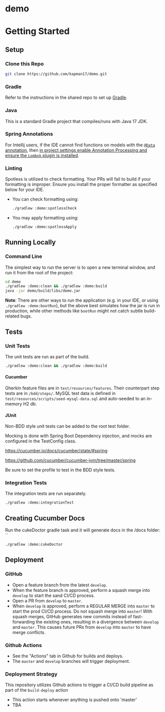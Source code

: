 # demo

# Getting Started

## Setup

### Clone this Repo
```Bash
git clone https://github.com/kapman17/demo.git
```

### Gradle
Refer to the instructions in the shared repo to set up [Gradle](https://github.com/triplelift-internal/shared#gradle).

### Java
This is a standard Gradle project that compiles/runs with Java 17 JDK.

### Spring Annotations
For Intellij users, if the IDE cannot find functions on models with the [`@Data` annotation](https://projectlombok.org/features/Data), then [in project settings enable Annotation Processing and ensure the `Lombok` plugin is installed](https://stackoverflow.com/questions/24006937/lombok-annotations-do-not-compile-under-intellij-idea).

### Linting
Spotless is utilized to check formatting. Your PRs will fail to build if your formatting is improper. Ensure you install the proper formatter as specified below for your IDE.

- You can check formatting using:
  ```Bash
  ./gradlew :demo:spotlessCheck
  ```

- You may apply formatting using:
  ```Bash
  ./gradlew :demo:spotlessApply
  ```

## Running Locally

### Command Line
The simplest way to run the server is to open a new terminal window, and run it from the root of the project:
```Bash
cd demo
./gradlew :demo:clean && ./gradlew :demo:build
java -jar demo/build/libs/demo.jar
```

**Note**: There are other ways to run the application (e.g. in your IDE, or using `./gradlew :demo:bootRun`), but the above best
simulates how the jar is run in production, while other methods like `bootRun` might not catch subtle build-related bugs.

## Tests

### Unit Tests
The unit tests are run as part of the build.
```Bash
./gradlew :demo:clean && ./gradlew :demo:build
```

#### Cucumber
Gherkin feature files are in `test/resources/features`. Their counterpart step tests are in `/bdd/steps/`.
MySQL test data is defined in `test/resources/scripts/seed-mysql-data.sql` and auto-seeded to an in-memory H2 db.

#### JUnit
Non-BDD style unit tests can be added to the root test folder.

Mocking is done with Spring Boot Dependency injection, and mocks are configured in the TestConfig class.

https://cucumber.io/docs/cucumber/state/#spring

https://github.com/cucumber/cucumber-jvm/tree/master/spring

Be sure to set the profile to test in the BDD style tests.

### Integration Tests
The integration tests are run separately.
```Bash
./gradlew :demo:integrationTest
```

## Creating Cucumber Docs
Run the cukeDoctor gradle task and it will generate docs in the /docs folder: ``
```Bash
./gradlew :demo:cukeDoctor
```

## Deployment

### GitHub
- Open a feature branch from the latest `develop`.
- When the feature branch is approved, perform a squash merge into `develop` to start the sand CI/CD process.
- Open a PR from `develop` to `master`.
- When `develop` is approved, perform a REGULAR MERGE into `master` to start the prod CI/CD process. Do not squash merge into `master`! With squash merges, GitHub generates new commits instead of fast-forwarding the existing ones, resulting in a divergence between `develop` and `master`. This causes future PRs from `develop` into `master` to have merge conflicts.

### Github Actions
- See the "Actions" tab in Github for builds and deploys.
- The `master` and `develop` branches will trigger deployment.

### Deployment Strategy
This repository utilizes Github actions to trigger a CI/CD build pipeline as part of the `build-deploy` action
- This action starts whenever anything is pushed onto 'master'
- TBA
